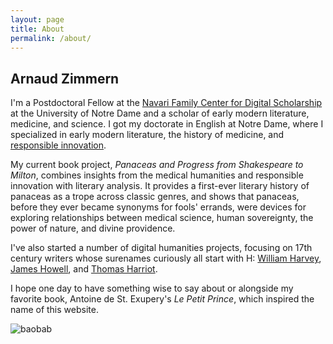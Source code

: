 ```yaml
---
layout: page
title: About
permalink: /about/
---
```

## Arnaud Zimmern


I'm a Postdoctoral Fellow at the [Navari Family Center for Digital Scholarship](https://cds.library.nd.edu/) at the University of Notre Dame and a scholar of early modern literature, medicine, and science. I got my doctorate in English at Notre Dame, where I specialized in early modern literature, the history of medicine, and [responsible innovation](https://techethics.nd.edu/education/responsible-innovation-fellowship/why-responsible-innovation/).

My current book project, *Panaceas and Progress from Shakespeare to Milton*, combines insights from the medical humanities and responsible innovation with literary analysis. It provides a first-ever literary history of panaceas as a trope across classic genres, and shows that panaceas, before they ever became synonyms for fools' errands, were devices for exploring relationships between medical science, human sovereignty, the power of nature, and divine providence.

 I've also started a number of digital humanities projects, focusing on 17th century writers whose surenames curiously all start with H: [William Harvey](http://localhost:4000/lepetitprof/harvey_print_reception/), [James Howell](http://localhost:4000/lepetitprof/howell_therologia), and [Thomas Harriot](http://localhost:4000/lepetitprof/harriot_physic/). 
 
I hope one day to have something wise to say about or alongside my favorite book, Antoine de St. Exupery's *Le Petit Prince*, which inspired the name of this website.

![baobab](https://images-wixmp-ed30a86b8c4ca887773594c2.wixmp.com/f/53b7d685-2f9d-4433-ab95-aefd59d4ee3b/d2iovqk-bb81510a-993c-490d-985a-26ba94ff2089.jpg?token=eyJ0eXAiOiJKV1QiLCJhbGciOiJIUzI1NiJ9.eyJzdWIiOiJ1cm46YXBwOiIsImlzcyI6InVybjphcHA6Iiwib2JqIjpbW3sicGF0aCI6IlwvZlwvNTNiN2Q2ODUtMmY5ZC00NDMzLWFiOTUtYWVmZDU5ZDRlZTNiXC9kMmlvdnFrLWJiODE1MTBhLTk5M2MtNDkwZC05ODVhLTI2YmE5NGZmMjA4OS5qcGcifV1dLCJhdWQiOlsidXJuOnNlcnZpY2U6ZmlsZS5kb3dubG9hZCJdfQ.uN5-tXjFjUeWh1UqS3MNAIj1rZMOKOF2UT3LTz5n2gc)